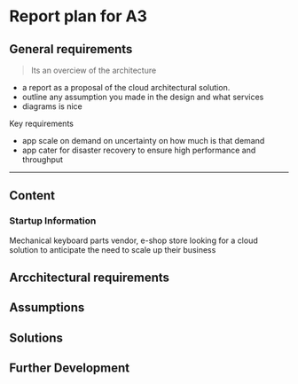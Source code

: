 # Report plan for A3

## General requirements

> Its an overciew of the architecture

- a report as a proposal of the cloud architectural solution.
- outline any assumption you made in the design and what services
- diagrams is nice

Key requirements

- app scale on demand on uncertainty on how much is that demand
- app cater for disaster recovery to ensure high performance and throughput

---

## Content

### Startup Information

Mechanical keyboard parts vendor, e-shop store looking for a cloud solution to anticipate the need to scale up their business

## Arcchitectural requirements

## Assumptions

## Solutions

## Further Development

